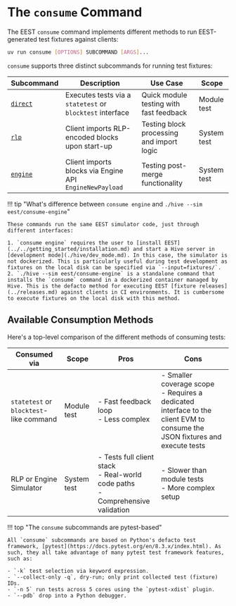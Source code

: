# The `consume` Command

The EEST `consume` command implements different methods to run EEST-generated test fixtures against clients:

```bash
uv run consume [OPTIONS] SUBCOMMAND [ARGS]...
```

`consume` supports three distinct subcommands for running test fixtures:

| Subcommand                   | Description                                               | Use Case                                  | Scope       |
| ---------------------------- | --------------------------------------------------------- | ----------------------------------------- | ----------- |
| [`direct`](./direct.md)      | Executes tests via a `statetest` or `blocktest` interface | Quick module testing with fast feedback   | Module test |
| [`rlp`](./hive/rlp.md)       | Client imports RLP-encoded blocks upon start-up           | Testing block processing and import logic | System test |
| [`engine`](./hive/engine.md) | Client imports blocks via Engine API `EngineNewPayload`   | Testing post-merge functionality          | System test |

!!! tip "What's difference between `consume engine` and `./hive --sim eest/consume-engine`"

    These commands run the same EEST simulator code, just through different interfaces:

    1. `consume engine` requires the user to [install EEST](../../getting_started/installation.md) and start a Hive server in [development mode](./hive/dev_mode.md). In this case, the simulator is not dockerized. This is particularly useful during test development as fixtures on the local disk can be specified via `--input=fixtures/`.
    2. `./hive --sim eest/consume-engine` is a standalone command that installs the `consume` command in a dockerized container managed by Hive. This is the defacto method for executing EEST [fixture releases](../releases.md) against clients in CI environments. It is cumbersome to execute fixtures on the local disk with this method.

## Available Consumption Methods

Here's a top-level comparison of the different methods of consuming tests:

| Consumed via                                       | Scope       | Pros                                                                                 | Cons                                                                                                                           |
| -------------------------------------------------- | ----------- | ------------------------------------------------------------------------------------ | ------------------------------------------------------------------------------------------------------------------------------ |
| `statetest` or <code>blocktest</code>-like command | Module test | - Fast feedback loop<br/>- Less complex                                              | - Smaller coverage scope<br/>- Requires a dedicated interface to the client EVM to consume the JSON fixtures and execute tests |
| RLP or Engine Simulator                            | System test | - Tests full client stack<br/>- Real-world code paths<br/>- Comprehensive validation | - Slower than module tests<br/>- More complex setup                                                                            |

!!! top "The `consume` subcommands are pytest-based"

    All `consume` subcommands are based on Python's defacto test framework, [pytest](https://docs.pytest.org/en/8.3.x/index.html). As such, they all take advantage of many pytest test framework features, such as:

    - `-k` test selection via keyword expression.
    - `--collect-only -q`, dry-run; only print collected test (fixture) IDs.
    - `-n 5` run tests across 5 cores using the `pytest-xdist` plugin.
    - `--pdb` drop into a Python debugger.
